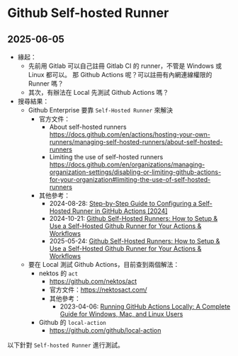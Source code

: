 # Github Self-hosted Runner

## 2025-06-05

- 緣起：
  - 先前用 Gitlab 可以自己註冊 Gitlab CI 的 runner，不管是 Windows 或 Linux 都可以。
    那 Github Actions 呢？可以註冊有內網連線權限的 Runner 嗎？
  - 其次，有辦法在 Local 先測試 Github Actions 嗎？
- 搜尋結果：
  - Github Enterprise 要靠 `Self-Hosted Runner` 來解決
    - 官方文件：
      - About self-hosted runners
        https://docs.github.com/en/actions/hosting-your-own-runners/managing-self-hosted-runners/about-self-hosted-runners
      - Limiting the use of self-hosted runners
        https://docs.github.com/en/organizations/managing-organization-settings/disabling-or-limiting-github-actions-for-your-organization#limiting-the-use-of-self-hosted-runners
    - 其他參考：
      - 2024-08-28: [Step-by-Step Guide to Configuring a Self-Hosted Runner in GitHub Actions [2024]](https://dev.to/s3cloudhub/step-by-step-guide-to-configuring-a-self-hosted-runner-in-github-actions-2024-2b7j)
      - 2024-10-21: [Github Self-Hosted Runners: How to Setup & Use a Self-Hosted Github Runner for Your Actions & Workflows](https://gist.github.com/devinschumacher/c503cead206d4992d1a3cbb03c95e4c9)
      - 2025-05-24: [Github Self-Hosted Runners: How to Setup & Use a Self-Hosted Github Runner for Your Actions & Workflows](https://gist.github.com/devinschumacher/c503cead206d4992d1a3cbb03c95e4c9)
  - 要在 Local 測試 Github Actions，目前查到兩個解法：
    - nektos 的 `act`
      - https://github.com/nektos/act
      - 官方文件：https://nektosact.com/
      - 其他參考：
        - 2023-04-06: [Running GitHub Actions Locally: A Complete Guide for Windows, Mac, and Linux Users](https://medium.com/@debasishkumardas5/running-github-actions-locally-a-complete-guide-for-windows-mac-and-linux-users-34c45999c7cd)
    - Github 的 `local-action`
      - https://github.com/github/local-action

以下針對 `Self-hosted Runner` 進行測試。